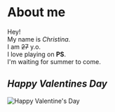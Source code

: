 # About me
Hey!  
My name is _Christina_.  
I am ~~27~~ y.o.  
I love playing on **PS**.  
I'm waiting for summer to come.

## _Happy Valentines Day_ ##

![Happy Valentine's Day](https://c8p9p3e5.rocketcdn.me/wp-content/uploads/2017/02/happy-vday-meme-768x512.jpeg)
